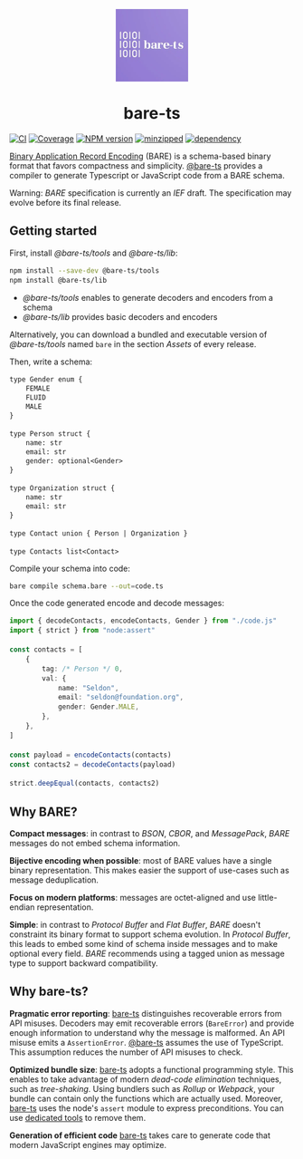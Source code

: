 <p align="center">
    <img align="center" alt="bare-ts logo" height="128" src="./logo.webp"/>
</p>
<h1 align="center">bare-ts</h1>

[![CI][ci-img]][ci]
[![Coverage][coveralls-img]][coveralls]
[![NPM version][npm-version-img]][npm]
[![minzipped][bundlephobia-minzip-img]][bundlephobia]
[![dependency][bundlephobia-dep-img]][bundlephobia]

[Binary Application Record Encoding][bare] (BARE) is a schema-based binary
format that favors compactness and simplicity.
[@bare-ts](#) provides a compiler to generate Typescript or JavaScript
code from a BARE schema.

Warning: _BARE_ specification is currently an _IEF_ draft.
The specification may evolve before its final release.

## Getting started

First, install _@bare-ts/tools_ and _@bare-ts/lib_:

```sh
npm install --save-dev @bare-ts/tools
npm install @bare-ts/lib
```

-   _@bare-ts/tools_ enables to generate decoders and encoders from a schema
-   _@bare-ts/lib_ provides basic decoders and encoders

Alternatively, you can download a bundled and executable version of
_@bare-ts/tools_ named `bare` in the section _Assets_ of every release.

Then, write a schema:

```zig
type Gender enum {
    FEMALE
    FLUID
    MALE
}

type Person struct {
    name: str
    email: str
    gender: optional<Gender>
}

type Organization struct {
    name: str
    email: str
}

type Contact union { Person | Organization }

type Contacts list<Contact>
```

Compile your schema into code:

```sh
bare compile schema.bare --out=code.ts
```

Once the code generated encode and decode messages:

```ts
import { decodeContacts, encodeContacts, Gender } from "./code.js"
import { strict } from "node:assert"

const contacts = [
    {
        tag: /* Person */ 0,
        val: {
            name: "Seldon",
            email: "seldon@foundation.org",
            gender: Gender.MALE,
        },
    },
]

const payload = encodeContacts(contacts)
const contacts2 = decodeContacts(payload)

strict.deepEqual(contacts, contacts2)
```

## Why BARE?

**Compact messages**: in contrast to _BSON_, _CBOR_, and _MessagePack_,
_BARE_ messages do not embed schema information.

**Bijective encoding when possible**: most of BARE values have a single binary
representation. This makes easier the support of use-cases such as message
deduplication.

**Focus on modern platforms**: messages are octet-aligned and use little-endian
representation.

**Simple**: in contrast to _Protocol Buffer_ and _Flat Buffer_, _BARE_ doesn't
constraint its binary format to support schema evolution.
In _Protocol Buffer_, this leads to embed some kind of schema inside messages
and to make optional every field.
_BARE_ recommends using a tagged union as message type
to support backward compatibility.

## Why bare-ts?

**Pragmatic error reporting**: [bare-ts](#) distinguishes recoverable errors
from API misuses.
Decoders may emit recoverable errors (`BareError`) and provide enough
information to understand why the message is malformed.
An API misuse emits a `AssertionError`.
[@bare-ts](#) assumes the use of TypeScript.
This assumption reduces the number of API misuses to check.

**Optimized bundle size**: [bare-ts](#) adopts a functional programming style.
This enables to take advantage of modern _dead-code elimination_ techniques,
such as _tree-shaking_.
Using bundlers such as _Rollup_ or _Webpack_, your bundle can contain only the
functions which are actually used.
Moreover, [bare-ts](#) uses the node's `assert` module to express preconditions.
You can use [dedicated tools][unassert] to remove them.

**Generation of efficient code** [bare-ts](#) takes care to generate code that
modern JavaScript engines may optimize.

[bare]: https://baremessages.org
[bare-ts-lib]: https://github.com/bare-ts/lib
[unassert]: https://github.com/unassert-js
[ci-img]: https://flat.badgen.net/github/checks/bare-ts/tools/?label=CI
[ci]: https://github.com/bare-ts/tools/actions/workflows/ci.yml
[npm-version-img]: https://flat.badgen.net/npm/v/@bare-ts/tools
[npm]: https://www.npmjs.com/package/@bare-ts/tools
[coveralls-img]: https://flat.badgen.net/coveralls/c/github/bare-ts/tools
[coveralls]: https://coveralls.io/github/bare-ts/tools?branch=main
[bundlephobia-minzip-img]: https://flat.badgen.net/bundlephobia/minzip/@bare-ts/tools?label=minzipped
[bundlephobia-dep-img]: https://flat.badgen.net/bundlephobia/dependency-count/@bare-ts/tools?label=dependency
[bundlephobia]: https://bundlephobia.com/package/@bare-ts/tools
